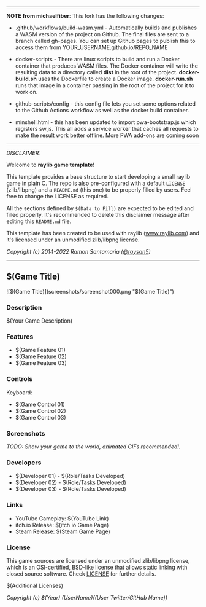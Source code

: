 -----------------------------------

**NOTE from michaelfiber**: This fork has the following changes:

- .github/workflows/build-wasm.yml - Automatically builds and publishes a WASM version of the project on Github. The final files are sent to a branch called gh-pages. You can set up Github pages to publish this to access them from YOUR_USERNAME.github.io/REPO_NAME

- docker-scripts - There are linux scripts to build and run a Docker container that produces WASM files. The Docker container will write the resulting data to a directory called **dist** in the root of the project. **docker-build.sh** uses the Dockerfile to create a Docker image. **docker-run.sh** runs that image in a container passing in the root of the project for it to work on.

- github-scripts/config - this config file lets you set some options related to the Github Actions workflow as well as the docker build container.

- minshell.html - this has been updated to import pwa-bootstrap.js which registers sw.js. This all adds a service worker that caches all requests to make the result work better offline. More PWA add-ons are coming soon

---

_DISCLAIMER:_

Welcome to **raylib game template**!

This template provides a base structure to start developing a small raylib game in plain C. The repo is also pre-configured with a default `LICENSE` (zlib/libpng) and a `README.md` (this one) to be properly filled by users. Feel free to change the LICENSE as required.

All the sections defined by `$(Data to Fill)` are expected to be edited and filled properly. It's recommended to delete this disclaimer message after editing this `README.md` file.

This template has been created to be used with raylib (www.raylib.com) and it's licensed under an unmodified zlib/libpng license.

_Copyright (c) 2014-2022 Ramon Santamaria ([@raysan5](https://twitter.com/raysan5))_

-----------------------------------

## $(Game Title)

![$(Game Title)](screenshots/screenshot000.png "$(Game Title)")

### Description

$(Your Game Description)

### Features

 - $(Game Feature 01)
 - $(Game Feature 02)
 - $(Game Feature 03)

### Controls

Keyboard:
 - $(Game Control 01)
 - $(Game Control 02)
 - $(Game Control 03)

### Screenshots

_TODO: Show your game to the world, animated GIFs recommended!._

### Developers

 - $(Developer 01) - $(Role/Tasks Developed)
 - $(Developer 02) - $(Role/Tasks Developed)
 - $(Developer 03) - $(Role/Tasks Developed)

### Links

 - YouTube Gameplay: $(YouTube Link)
 - itch.io Release: $(itch.io Game Page)
 - Steam Release: $(Steam Game Page)

### License

This game sources are licensed under an unmodified zlib/libpng license, which is an OSI-certified, BSD-like license that allows static linking with closed source software. Check [LICENSE](LICENSE) for further details.

$(Additional Licenses)

*Copyright (c) $(Year) $(User Name) ($(User Twitter/GitHub Name))*
